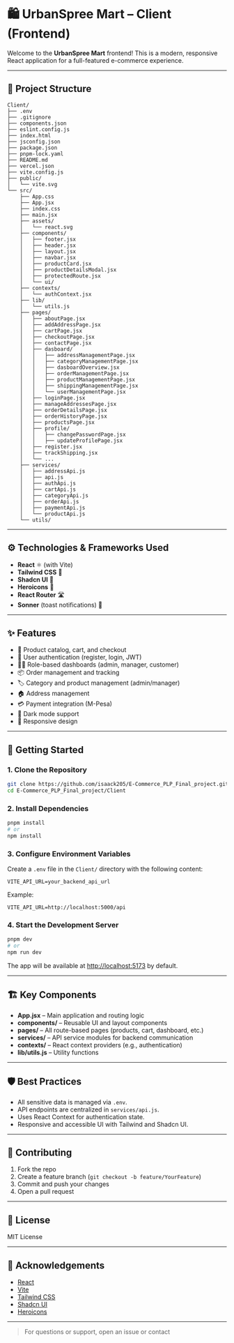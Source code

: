 # 🛍️ UrbanSpree Mart – Client (Frontend)

Welcome to the **UrbanSpree Mart** frontend! This is a modern, responsive React application for a full-featured e-commerce experience.

---

## 📁 Project Structure

```
Client/
├── .env
├── .gitignore
├── components.json
├── eslint.config.js
├── index.html
├── jsconfig.json
├── package.json
├── pnpm-lock.yaml
├── README.md
├── vercel.json
├── vite.config.js
├── public/
│   └── vite.svg
└── src/
    ├── App.css
    ├── App.jsx
    ├── index.css
    ├── main.jsx
    ├── assets/
    │   └── react.svg
    ├── components/
    │   ├── footer.jsx
    │   ├── header.jsx
    │   ├── layout.jsx
    │   ├── navbar.jsx
    │   ├── productCard.jsx
    │   ├── productDetailsModal.jsx
    │   ├── protectedRoute.jsx
    │   └── ui/
    ├── contexts/
    │   └── authContext.jsx
    ├── lib/
    │   └── utils.js
    ├── pages/
    │   ├── aboutPage.jsx
    │   ├── addAddressPage.jsx
    │   ├── cartPage.jsx
    │   ├── checkoutPage.jsx
    │   ├── contactPage.jsx
    │   ├── dasboard/
    │   │   ├── addressManagementPage.jsx
    │   │   ├── categoryManagementPage.jsx
    │   │   ├── dasboardOverview.jsx
    │   │   ├── orderManagementPage.jsx
    │   │   ├── productManagementPage.jsx
    │   │   ├── shippingManagementPage.jsx
    │   │   └── userManagementPage.jsx
    │   ├── loginPage.jsx
    │   ├── manageAddressesPage.jsx
    │   ├── orderDetailsPage.jsx
    │   ├── orderHistoryPage.jsx
    │   ├── productsPage.jsx
    │   ├── profile/
    │   │   ├── changePasswordPage.jsx
    │   │   ├── updateProfilePage.jsx
    │   ├── register.jsx
    │   ├── trackShipping.jsx
    │   └── ...
    ├── services/
    │   ├── addressApi.js
    │   ├── api.js
    │   ├── authApi.js
    │   ├── cartApi.js
    │   ├── categoryApi.js
    │   ├── orderApi.js
    │   ├── paymentApi.js
    │   └── productApi.js
    └── utils/
```

---

## ⚙️ Technologies & Frameworks Used

- **React** ⚛️ (with Vite)
- **Tailwind CSS** 🎨
- **Shadcn UI** 🧩
- **Heroicons** 🦸
- **React Router** 🛣️
- **Sonner** (toast notifications) 🔔

---

## ✨ Features

- 🛒 Product catalog, cart, and checkout
- 🔐 User authentication (register, login, JWT)
- 🧑‍💼 Role-based dashboards (admin, manager, customer)
- 📦 Order management and tracking
- 🏷️ Category and product management (admin/manager)
- 🏠 Address management
- 💳 Payment integration (M-Pesa)
- 🌙 Dark mode support
- 📱 Responsive design

---

## 🚀 Getting Started

### 1. Clone the Repository

```sh
git clone https://github.com/isaack205/E-Commerce_PLP_Final_project.git
cd E-Commerce_PLP_Final_project/Client
```

### 2. Install Dependencies

```sh
pnpm install
# or
npm install
```

### 3. Configure Environment Variables

Create a `.env` file in the `Client/` directory with the following content:

```properties
VITE_API_URL=your_backend_api_url
```

Example:
```
VITE_API_URL=http://localhost:5000/api
```

### 4. Start the Development Server

```sh
pnpm dev
# or
npm run dev
```

The app will be available at [http://localhost:5173](http://localhost:5173) by default.

---

## 🏗️ Key Components

- **App.jsx** – Main application and routing logic
- **components/** – Reusable UI and layout components
- **pages/** – All route-based pages (products, cart, dashboard, etc.)
- **services/** – API service modules for backend communication
- **contexts/** – React context providers (e.g., authentication)
- **lib/utils.js** – Utility functions

---

## 🛡️ Best Practices

- All sensitive data is managed via `.env`.
- API endpoints are centralized in `services/api.js`.
- Uses React Context for authentication state.
- Responsive and accessible UI with Tailwind and Shadcn UI.

---

## 🤝 Contributing

1. Fork the repo
2. Create a feature branch (`git checkout -b feature/YourFeature`)
3. Commit and push your changes
4. Open a pull request

---

## 📄 License

MIT License

---

## 🙏 Acknowledgements

- [React](https://react.dev/)
- [Vite](https://vitejs.dev/)
- [Tailwind CSS](https://tailwindcss.com/)
- [Shadcn UI](https://ui.shadcn.com/)
- [Heroicons](https://heroicons.com/)

---

> For questions or support, open an issue or contact